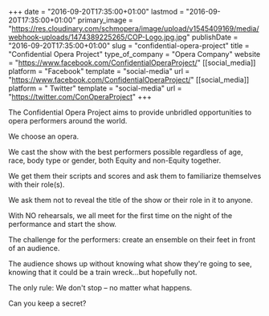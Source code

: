 +++
date = "2016-09-20T17:35:00+01:00"
lastmod = "2016-09-20T17:35:00+01:00"
primary_image = "https://res.cloudinary.com/schmopera/image/upload/v1545409169/media/webhook-uploads/1474389225265/COP-Logo.jpg.jpg"
publishDate = "2016-09-20T17:35:00+01:00"
slug = "confidential-opera-project"
title = "Confidential Opera Project"
type_of_company = "Opera Company"
website = "https://www.facebook.com/ConfidentialOperaProject/"
[[social_media]]
platform = "Facebook"
template = "social-media"
url = "https://www.facebook.com/ConfidentialOperaProject/"
[[social_media]]
platform = " Twitter"
template = "social-media"
url = "https://twitter.com/ConOperaProject"
+++

The Confidential Opera Project aims to provide unbridled opportunities to opera performers around the world.

We choose an opera.

We cast the show with the best performers possible regardless of age, race, body type or gender, both Equity and non-Equity together.

We get them their scripts and scores and ask them to familiarize themselves with their role(s).

We ask them not to reveal the title of the show or their role in it to anyone.

With NO rehearsals, we all meet for the first time on the night of the performance and start the show.

The challenge for the performers: create an ensemble on their feet in front of an audience.

The audience shows up without knowing what show they're going to see, knowing that it could be a train wreck…but hopefully not.

The only rule: We don't stop – no matter what happens.

Can you keep a secret?
